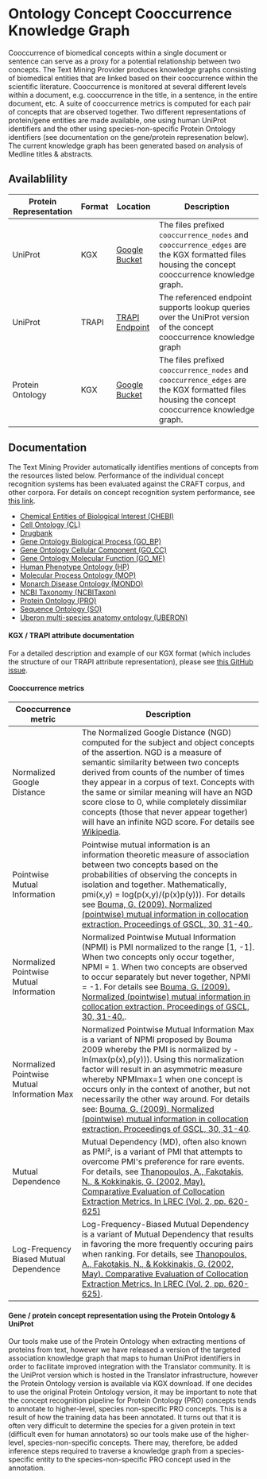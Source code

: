 # Ontology Concept Cooccurrence Knowledge Graph

Cooccurrence of biomedical concepts within a single document or sentence can serve as a proxy for a potential relationship between two concepts. The Text Mining Provider produces knowledge graphs consisting of biomedical entities that are linked based on their cooccurrence within the scientific literature. Cooccurrence is monitored at several different levels within a document, e.g. cooccurrence in the title, in a sentence, in the entire document, etc. A suite of cooccurrence metrics is computed for each pair of concepts that are observed together. Two different representations of protein/gene entities are made available, one using human UniProt identifiers and the other using species-non-specific Protein Ontology identifiers (see documentation on the gene/protein represenation below). The current knowledge graph has been generated based on analysis of Medline titles & abstracts.

## Availablility

Protein Representation | Format | Location | Description
---------------------- | ------ | -------- | -----------
UniProt | KGX | [Google Bucket](https://console.cloud.google.com/storage/browser/translator-text-workflow-dev-public/kgx/UniProt) | The files prefixed `cooccurrence_nodes` and `cooccurrence_edges` are the KGX formatted files housing the concept cooccurrence knowledge graph.
UniProt | TRAPI | [TRAPI Endpoint](https://smart-api.info/ui/5be0f321a829792e934545998b9c6afe) | The referenced endpoint supports lookup queries over the UniProt version of the concept cooccurrence knowledge graph
Protein Ontology | KGX | [Google Bucket](https://console.cloud.google.com/storage/browser/translator-text-workflow-dev-public/kgx/PR) | The files prefixed `cooccurrence_nodes` and `cooccurrence_edges` are the KGX formatted files housing the concept cooccurrence knowledge graph. 


## Documentation

The Text Mining Provider automatically identifies mentions of concepts from the resources listed below. Performance of the individual concept recognition systems has been evaluated against the CRAFT corpus, and other corpora. For details on concept recognition system performance, see [this link](https://github.com/NCATSTranslator/Text-Mining-Provider-Roadmap/blob/master/README_concept_recognition.md).

* [Chemical Entities of Biological Interest (CHEBI)](http://obofoundry.org/ontology/chebi.html)
* [Cell Ontology (CL)](http://obofoundry.org/ontology/cl.html)
* [Drugbank](https://go.drugbank.com/)
* [Gene Ontology Biological Process (GO_BP)](http://obofoundry.org/ontology/go.html)
* [Gene Ontology Cellular Component (GO_CC)](http://obofoundry.org/ontology/go.html)
* [Gene Ontology Molecular Function (GO_MF)](http://obofoundry.org/ontology/go.html)
* [Human Phenotype Ontology (HP)](https://hpo.jax.org/app/)
* [Molecular Process Ontology (MOP)](http://obofoundry.org/ontology/mop.html)
* [Monarch Disease Ontology (MONDO)](https://mondo.monarchinitiative.org/)
* [NCBI Taxonomy (NCBITaxon)](http://obofoundry.org/ontology/ncbitaxon.html)
* [Protein Ontology (PRO)](http://obofoundry.org/ontology/pr.html)
* [Sequence Ontology (SO)](http://obofoundry.org/ontology/so.html)
* [Uberon multi-species anatomy ontology (UBERON)](http://obofoundry.org/ontology/uberon.html)


#### KGX / TRAPI attribute documentation
For a detailed description and example of our KGX format (which includes the structure of our TRAPI attribute representation), please see [this GitHub issue](https://github.com/NCATSTranslator/Text-Mining-Provider-Roadmap/issues/93).

#### Cooccurrence metrics

Cooccurrence metric | Description
------ | -----------
Normalized Google Distance | The Normalized Google Distance (NGD) computed for the subject and object concepts of the assertion. NGD is a measure of semantic similarity between two concepts derived from counts of the number of times they appear in a corpus of text. Concepts with the same or similar meaning will have an NGD score close to 0, while completely dissimilar concepts (those that never appear together) will have an infinite NGD score. For details see [Wikipedia](https://en.wikipedia.org/wiki/Normalized_Google_distance).
Pointwise Mutual Information | Pointwise mutual information is an information theoretic measure of association between two concepts based on the probabilities of observing the concepts in isolation and together. Mathematically, pmi(x,y) = log(p(x,y)/(p(x)p(y))). For details see [Bouma, G. (2009). Normalized (pointwise) mutual information in collocation extraction. Proceedings of GSCL, 30, 31-40.](https://svn.spraakdata.gu.se/repos/gerlof/pub/www/Docs/npmi-pfd.pdf).
Normalized Pointwise Mutual Information | Normalized Pointwise Mutual Information (NPMI) is PMI normalized to the range [1, -1]. When two concepts only occur together, NPMI = 1. When two concepts are observed to occur separately but never together, NPMI = -1. For details see [Bouma, G. (2009). Normalized (pointwise) mutual information in collocation extraction. Proceedings of GSCL, 30, 31-40.](https://svn.spraakdata.gu.se/repos/gerlof/pub/www/Docs/npmi-pfd.pdf).
Normalized Pointwise Mutual Information Max | Normalized Pointwise Mutual Information Max is a variant of NPMI proposed by Bouma 2009 whereby the PMI is normalized by -ln(max(p(x),p(y))). Using this normalization factor will result in an asymmetric measure whereby NPMImax=1 when one concept is occurs only in the context of another, but not necessarily the other way around. For details see: [Bouma, G. (2009). Normalized (pointwise) mutual information in collocation extraction. Proceedings of GSCL, 30, 31-40](https://svn.spraakdata.gu.se/repos/gerlof/pub/www/Docs/npmi-pfd.pdf).
Mutual Dependence | Mutual Dependency (MD), often also known as PMI², is a variant of PMI that attempts to overcome PMI's preference for rare events. For details, see [Thanopoulos, A., Fakotakis, N., & Kokkinakis, G. (2002, May). Comparative Evaluation of Collocation Extraction Metrics. In LREC (Vol. 2, pp. 620-625)](http://citeseerx.ist.psu.edu/viewdoc/download?doi=10.1.1.11.8101&rep=rep1&type=pdf)
Log-Frequency Biased Mutual Dependence | Log-Frequency-Biased Mutual Dependency is a variant of Mutual Dependency that results in favoring the more frequently occuring pairs when ranking. For details, see [Thanopoulos, A., Fakotakis, N., & Kokkinakis, G. (2002, May). Comparative Evaluation of Collocation Extraction Metrics. In LREC (Vol. 2, pp. 620-625)](http://citeseerx.ist.psu.edu/viewdoc/download?doi=10.1.1.11.8101&rep=rep1&type=pdf).



#### Gene / protein concept representation using the Protein Ontology & UniProt
Our tools make use of the Protein Ontology when extracting mentions of proteins from text, however we have released a version of the targeted association knowledge graph that maps to human UniProt identifiers in order to facilitate improved integration with the Translator community. It is the UniProt version which is hosted in the Translator infrastructure, however the Protein Ontology version is available via KGX download. If one decides to use the original Protein Ontology version, it may be important to note that the concept recognition pipeline for Protein Ontology (PRO) concepts tends to annotate to higher-level, species non-specific PRO concepts. This is a result of how the training data has been annotated. It turns out that it is often very difficult to determine the species for a given protein in text (difficult even for human annotators) so our tools make use of the higher-level, species-non-specific concepts. There may, therefore, be added inference steps required to traverse a knowledge graph from a species-specific entity to the species-non-specific PRO concept used in the annotation.

